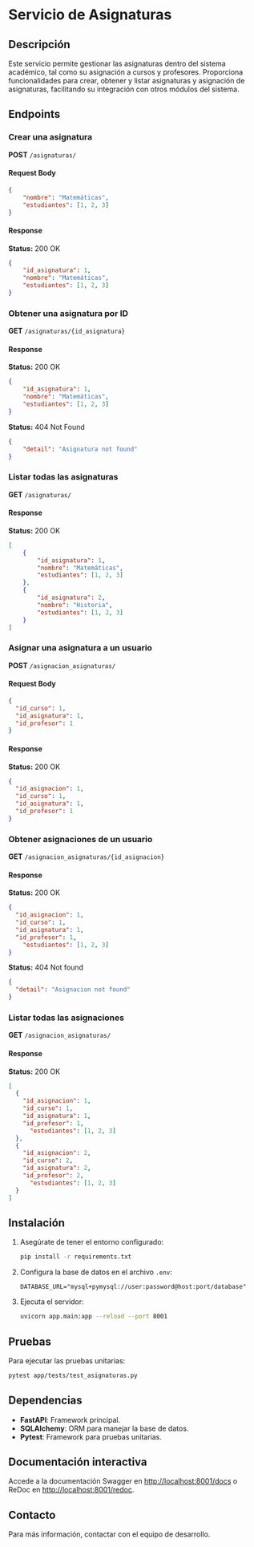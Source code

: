 # Servicio de Asignaturas

## Descripción

Este servicio permite gestionar las asignaturas dentro del sistema académico, tal como su asignación a cursos y profesores. Proporciona funcionalidades para crear, obtener y listar asignaturas y asignación de asignaturas, facilitando su integración con otros módulos del sistema.

## Endpoints

### Crear una asignatura

**POST** `/asignaturas/`

#### Request Body

```json
{
    "nombre": "Matemáticas",
    "estudiantes": [1, 2, 3]
}
```

#### Response

**Status:** 200 OK

```json
{
    "id_asignatura": 1,
    "nombre": "Matemáticas",
    "estudiantes": [1, 2, 3]
}
```

### Obtener una asignatura por ID

**GET** `/asignaturas/{id_asignatura}`

#### Response

**Status:** 200 OK

```json
{
    "id_asignatura": 1,
    "nombre": "Matemáticas",
    "estudiantes": [1, 2, 3]
}
```

**Status:** 404 Not Found

```json
{
    "detail": "Asignatura not found"
}
```

### Listar todas las asignaturas

**GET** `/asignaturas/`

#### Response

**Status:** 200 OK

```json
[
    {
        "id_asignatura": 1,
        "nombre": "Matemáticas",
        "estudiantes": [1, 2, 3]
    },
    {
        "id_asignatura": 2,
        "nombre": "Historia",
        "estudiantes": [1, 2, 3]
    }
]
```

### Asignar una asignatura a un usuario

**POST** `/asignacion_asignaturas/`

#### Request Body

```json
{
  "id_curso": 1,
  "id_asignatura": 1,
  "id_profesor": 1
}
```

#### Response

**Status:** 200 OK

```json
{
  "id_asignacion": 1,
  "id_curso": 1,
  "id_asignatura": 1,
  "id_profesor": 1
}
```

### Obtener asignaciones de un usuario

**GET** `/asignacion_asignaturas/{id_asignacion}`

#### Response

**Status:** 200 OK

```json
{
  "id_asignacion": 1,
  "id_curso": 1,
  "id_asignatura": 1,
  "id_profesor": 1,
    "estudiantes": [1, 2, 3]
}
```

**Status:** 404 Not found

```json
{
  "detail": "Asignacion not found"
}
```

### Listar todas las asignaciones

**GET** `/asignacion_asignaturas/`

#### Response

**Status:** 200 OK

```json
[
  {
    "id_asignacion": 1,
    "id_curso": 1,
    "id_asignatura": 1,
    "id_profesor": 1,
      "estudiantes": [1, 2, 3]
  },
  {
    "id_asignacion": 2,
    "id_curso": 2,
    "id_asignatura": 2,
    "id_profesor": 2,
      "estudiantes": [1, 2, 3]
  }
]
```

## Instalación

1. Asegúrate de tener el entorno configurado:

     ```bash
     pip install -r requirements.txt
     ```
2. Configura la base de datos en el archivo `.env`:

     ```env
     DATABASE_URL="mysql+pymysql://user:password@host:port/database"
     ```
3. Ejecuta el servidor:

     ```bash
     uvicorn app.main:app --reload --port 8001
     ```

## Pruebas

Para ejecutar las pruebas unitarias:

```bash
pytest app/tests/test_asignaturas.py
```

## Dependencias

* **FastAPI**: Framework principal.
* **SQLAlchemy**: ORM para manejar la base de datos.
* **Pytest**: Framework para pruebas unitarias.

## Documentación interactiva

Accede a la documentación Swagger en [http://localhost:8001/docs](http://localhost:8001/docs) o ReDoc en [http://localhost:8001/redoc](http://localhost:8001/redoc).

## Contacto

Para más información, contactar con el equipo de desarrollo.
